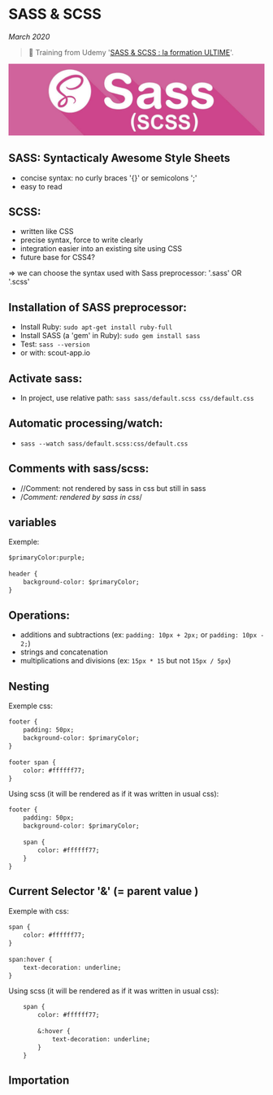 # SASS & SCSS

*March 2020*

> 🔨 Training from Udemy
'[SASS & SCSS : la formation ULTIME](https://www.udemy.com/course/sass-scss-la-formation-ultime/)'.

![sass logo](readme-img/sass-logo.png)

## SASS: Syntacticaly Awesome Style Sheets

- concise syntax: no curly braces '{}' or semicolons ';'
- easy to read

## SCSS:

- written like CSS
- precise syntax, force to write clearly
- integration easier into an existing site using CSS
- future base for CSS4?

=> we can choose the syntax used with Sass preprocessor: '.sass' OR '.scss'

## Installation of SASS preprocessor:

- Install Ruby: `sudo apt-get install ruby-full`
- Install SASS (a 'gem' in Ruby): `sudo gem install sass`
- Test: `sass --version`
- or with: scout-app.io

## Activate sass:

- In project, use relative path: `sass sass/default.scss css/default.css`

## Automatic processing/watch:

- `sass --watch sass/default.scss:css/default.css`

## Comments with sass/scss:

- //Comment: not rendered by sass in css but still in sass
- /*Comment: rendered by sass in css*/

## variables

Exemple:

```
$primaryColor:purple;

header {
    background-color: $primaryColor;
}

```

## Operations:

- additions and subtractions (ex: `padding: 10px + 2px;` or `padding: 10px - 2;`)
- strings and concatenation
- multiplications and divisions (ex: `15px * 15` but not `15px / 5px`)

## Nesting

Exemple css:

```
footer {
    padding: 50px;
    background-color: $primaryColor;
}

footer span {
    color: #ffffff77;
}
```

Using scss (it will be rendered as if it was written in usual css):

```
footer {
    padding: 50px;
    background-color: $primaryColor;

    span {
        color: #ffffff77;
    }
}
```

## Current Selector '&' (= parent value )

Exemple with  css:

```
span {
    color: #ffffff77;
}

span:hover {
    text-decoration: underline;
}
```

Using scss (it will be rendered as if it was written in usual css):

```
    span {
        color: #ffffff77;

        &:hover {
            text-decoration: underline;
        }
    }
```

## Importation